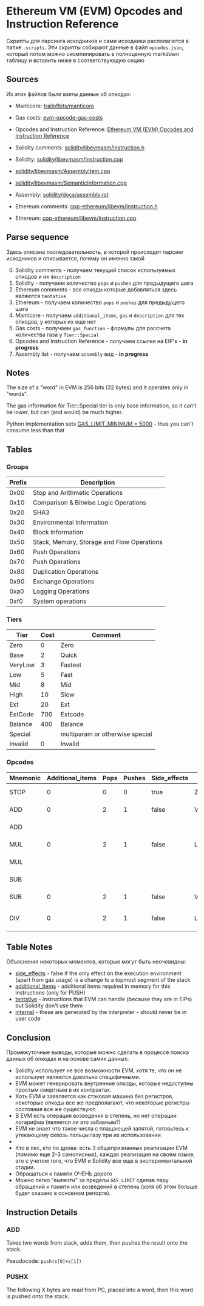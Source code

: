# Ethereum VM (EVM) Opcodes and Instruction Reference

Скрипты для парсинга исходников и сами исходники располагются в папке `.scripts`.
Эти скрипты собирают данные в файл `opcodes.json`,
который потом можно скомпилировать в полноценную markdown таблицу и вставить ниже в соответствующую сецию

## Sources

Из этих файлов были взяты данные об опкодах:

* Manticore: [trailofbits/manticore](https://github.com/trailofbits/manticore/blob/cf6cd0eaf2bd4f38b16c6ee2027e1c219e5eafe8/manticore/platforms/evm.py#L412)
* Gas costs: [evm-opcode-gas-costs](https://github.com/djrtwo/evm-opcode-gas-costs/blob/d76683b33b6fffb7bf7af8706d9f6f63db3af182/opcode-gas-costs_EIP-150_revision-1e18248_2017-04-12.csv)
* Opcodes and Instruction Reference: [Ethereum VM (EVM) Opcodes and Instruction Reference](https://github.com/trailofbits/evm-opcodes/blob/8d467f1a319f20737991f43aff9e0b1489a09899/README.md)

* Solidity comments: [solidity/libevmasm/Instruction.h](https://github.com/ethereum/solidity/blob/8999a2f375410a29bae46b8e87a70c62036c880d/libevmasm/Instruction.h#L38)
* Solidity: [solidity/libevmasm/Instruction.cpp](https://github.com/ethereum/solidity/blob/0edce4b570c157927933697b30f0f94cbdf173b2/libevmasm/Instruction.cpp)
* [solidity/libevmasm/AssemblyItem.cpp](https://github.com/ethereum/solidity/blob/8999a2f375410a29bae46b8e87a70c62036c880d/libevmasm/AssemblyItem.cpp#L60)
* [solidity/libevmasm/SemanticInformation.cpp](https://github.com/ethereum/solidity/blob/8999a2f375410a29bae46b8e87a70c62036c880d/libevmasm/SemanticInformation.cpp#L31)
* Assembly: [solidity/docs/assembly.rst](https://github.com/ethereum/solidity/blob/develop/docs/assembly.rst)

* Ethereum comments: [cpp-ethereum/libevm/Instruction.h](https://github.com/ethereum/cpp-ethereum/blob/70d52b8f384126c75ae1830b6364616fc2eb1da1/libevm/Instruction.h)
* Ethereum: [cpp-ethereum/libevm/Instruction.cpp](https://github.com/ethereum/cpp-ethereum/blob/70d52b8f384126c75ae1830b6364616fc2eb1da1/libevm/Instruction.cpp)

## Parse sequence

Здесь описана последовательность, в которой происходит парсинг исходников и описывается, почему он именно такой

0. Solidity comments - получаем текущий список используемых опкодов и их `description`
0. Solidity - получаем количество `pops` и `pushes` для предыдущего шага
0. Ethereum comments - все опкоды которые добавляться здесь являются `tentative`
0. Ethereum - получаем количество `pops` и `pushes` для предыдущего шага
0. Manticore - получаем `additional_items`, `gas` и `description` для тех опкодов, у которых их еще нет
0. Gas costs - получаем `gas_function` - формулы для рассчета количества газа у `Tier::Special`
0. Opcodes and Instruction Reference - получаем ссылки на EIP's - **in progress**
0. Assembly list - получаем `assembly` вид - **in progress**

## Notes

The size of a "word" in EVM is 256 bits (32 bytes) and it operates only in "words".

The gas information for Tier::Special tier is only base information, so it can't be lower, but can (and would) be much higher.

Python implementation sets [GAS_LIMIT_MINIMUM = 5000](https://github.com/ethereum/py-evm/blob/master/evm/constants.py#L103) - thus you can't consume less than that

## Tables

### Groups

|Prefix|Description|
|----|----|
|0x00|Stop and Arithmetic Operations|
|0x10|Comparison & Bitwise Logic Operations|
|0x20|SHA3|
|0x30|Environmental Information|
|0x40|Block Information|
|0x50|Stack, Memory, Storage and Flow Operations|
|0x60|Push Operations|
|0x70|Push Operations|
|0x80|Duplication Operations|
|0x90|Exchange Operations|
|0xa0|Logging Operations|
|0xf0|System operations|

### Tiers

|Tier|Cost|Comment|
|----|----|----|
|Zero|0|Zero|
|Base|2|Quick|
|VeryLow|3|Fastest|
|Low|5|Fast|
|Mid|8|Mid|
|High|10|Slow|
|Ext|20|Ext|
|ExtCode|700|Extcode|
|Balance|400|Balance|
|Special| |multiparam or otherwise special|
|Invalid|0|Invalid|

### Opcodes

|Mnemonic|Additional_items|Pops|Pushes|Side_effects|Tier|Hex|Gas|Description|
|----|----|----|----|----|----|----|----|----|
|STOP|0|0|0|true|Zero|0x00|0|Halts execution|
|ADD|0|2|1|false|VeryLow|0x01|3|Addition operation.|
|ADD| | | | | |0x1| |Addition operation|
|MUL|0|2|1|false|Low|0x02|5|Multiplication operation.|
|MUL| | | | | |0x2| |Multiplication operation|
|SUB| | | | | |0x3| |Subtraction operation|
|SUB|0|2|1|false|VeryLow|0x03|3|Subtraction operation.|
|DIV|0|2|1|false|Low|0x04|5|Integer division operation.|

## Table Notes

Объяснения некоторых моментов, которые могут быть неочевидны:

* [side_effects](https://github.com/ethereum/solidity/blob/8999a2f375410a29bae46b8e87a70c62036c880d/libevmasm/Instruction.h#L289) - false if the only effect on the execution environment (apart from gas usage) is a change to a topmost segment of the stack
* [additional_items](https://github.com/ethereum/solidity/blob/8999a2f375410a29bae46b8e87a70c62036c880d/libevmasm/Instruction.h#L286) - additional items required in memory for this instructions (only for PUSH)
* [tentative](https://github.com/igarnier/ocaml-geth/blob/cc1601900f11216c48f6b6f47d187d2ca0b855d0/lib/evm.ml#L133) - instructions that EVM can handle (because they are in EIPs) but Solidity don't use them
* [internal](https://github.com/ethereum/cpp-ethereum/blob/70d52b8f384126c75ae1830b6364616fc2eb1da1/libevm/Instruction.cpp#L213) - these are generated by the interpreter - should never be in user code

## Conclusion

Промежуточные выводы, которые можно сделать в процессе поиска данных об опкодах и на основе самих данных:
* Solidity использует не все возможности EVM, хотя те, что он не использует являются довольно специфичными.
* EVM может генерировать внутренние опкоды, которые недоступны простым смертным в их контрактах.
* Хоть EVM и заявляется как стэковая машина без регистров, некоторые опкоды все же предполагают, что некоторые регистры состояния все же существуют.
* В EVM есть операция возведения в степень, но нет операции логарифма (является ли это забавным?)
* EVM не знает что такое числа с плащающей запятой, готовьтесь к утекающему сквозь пальцы газу при их использовании
* 
* Кто в лес, кто по дрова: есть 3 общепризнанных реализации EVM (помимо еще 2-3 самописных),
каждая реализация на своем языке, это с учетом того, что EVM и Solidity все еще в экспериментальной стадии.
* Обращаться к памяти ОЧЕНЬ дорого
* Можно легко "вылезти" за пределы `GAS_LIMIT` сделав пару обращений к памяти или возведений в степень (хотя об этом больше будет сказано в основном репорте).

## Instruction Details

### ADD

Takes two words from stack, adds them, then pushes the result onto the stack.

Pseudocode: `push(s[0]+s[1])`

### PUSHX

The following X bytes are read from PC, placed into a word, then this word is pushed onto the stack.
